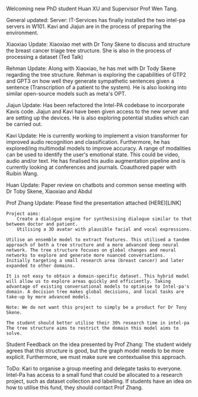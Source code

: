 Welcoming new PhD student Huan XU and Supervisor Prof Wen Tang.

General updated:
	Server: IT-Services has finally installed the two intel-pa servers in W101. Kavi and Jiajun are in the process of preparing the environment.
	

Xiaoxiao Update:
	Xiaoxiao met with Dr Tony Skene to discuss and structure the breast cancer triage tree structure.
	She is also in the process of processing a dataset (Ted Talk)
	
Rehman Update:
	Along with Xiaoxiao, he has met with Dr Tody Skene regarding the tree structure.
	Rehman is exploring the capabilities of GTP2 and GPT3 on how well they generate sympathetic sentences given a sentence (Transcription of a patient to the system). He is also looking into similar open-source models such as meta's OPT.
	
Jiajun Update:
	Has been refactored the Intel-PA codebase to incorporate Kavis code.
	Jiajun and Kavi have been given access to the new server and are setting up the devices.
	He is also exploring potential studies which can be carried out.
	
Kavi Update:
	He is currently working to implement a vision transformer for improved audio recognition and classification. Furthermore, he has explored/ing multimodal models to improve accuracy. A range of modalities can be used to identify the user's emotional state. This could be video, audio and/or text.
	He has finalised his audio augmentation pipeline and is currently looking at conferences and journals.
	Coauthored paper with Ruibin Wang.

Huan Update:
	Paper review on chatbots and common sense
	meeting with Dr Toby Skene, Xiaoxiao and Abdul
	
Prof Zhang Update: Please find the presentation attached (HERE)[LINK]

	Project aims:
		Create a dialogue engine for synthesising dialogue similar to that between doctor and patient.
		Utilising a 3D avatar with plausible facial and vocal expressions.
	
	Utilise an ensemble model to extract features. This utilised a tandem approach of both a tree structure and a more advanced deep neural network. The tree structure focuses on global changes and neural networks to explore and generate more nuanced conversations.
	Initially targeting a small research area (breast cancer) and later expanded to other domains.
	
	It is not easy to obtain a domain-specific dataset. This hybrid model will allow us to explore areas quickly and efficiently. Taking advantage of existing conversational models to optimise to Intel-pa's domain. A decision tree makes global decisions, and local tasks are take-up by more advanced models.
	
	Note: We do not want this project to simply be a product for Dr Tony Skene.
	
	The student should better utilise their 30% research time in intel-pa
	The tree structure aims to restrict the domain this model aims to solve.
	
Student Feedback on the idea presented by Prof Zhang:
	The student widely agrees that this structure is good, but the graph model needs to be more explicit. Furthermore, we must make sure we contextualise this approach.

ToDo:
	Kari to organise a group meeting and delegate tasks to everyone.
	Intel-Pa has access to a small fund that could be allocated to a research project, such as dataset collection and labelling. If students have an idea on how to utilise this fund, they should contact Prof Zhang.
